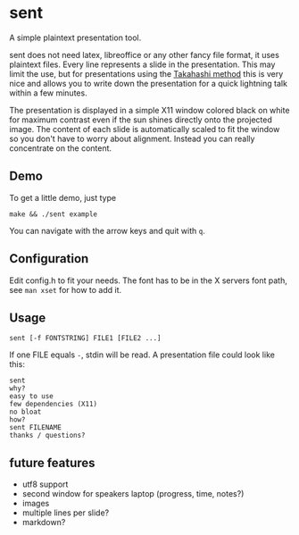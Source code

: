 sent
====

A simple plaintext presentation tool.

sent does not need latex, libreoffice or any other fancy file format, it uses
plaintext files. Every line represents a slide in the presentation. This may
limit the use, but for presentations using the [Takahashi
method](https://en.wikipedia.org/wiki/Takahashi_method) this is very nice and
allows you to write down the presentation for a quick lightning talk within a
few minutes.

The presentation is displayed in a simple X11 window colored black on white for
maximum contrast even if the sun shines directly onto the projected image. The
content of each slide is automatically scaled to fit the window so you don't
have to worry about alignment. Instead you can really concentrate on the
content.

Demo
----

To get a little demo, just type

	make && ./sent example

You can navigate with the arrow keys and quit with `q`.

Configuration
-------------

Edit config.h to fit your needs. The font has to be in the X servers font path,
see `man xset` for how to add it.

Usage
-----

	sent [-f FONTSTRING] FILE1 [FILE2 ...]

If one FILE equals `-`, stdin will be read. A presentation file could look like
this:

	sent
	why?
	easy to use
	few dependencies (X11)
	no bloat
	how?
	sent FILENAME
	thanks / questions?

future features
---------------

* utf8 support
* second window for speakers laptop (progress, time, notes?)
* images
* multiple lines per slide?
* markdown?
